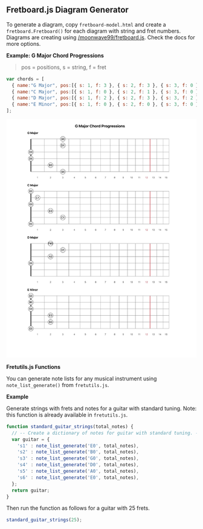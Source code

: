 ## Fretboard.js Diagram Generator

To generate a diagram, copy `fretboard-model.html` and create a `fretboard.Fretboard()` for each diagram with string and fret numbers. Diagrams are creating using [/moonwave99/fretboard.js](/moonwave99/fretboard.js). Check the docs for more options.

**Example: G Major Chord Progressions**

> pos = positions, s = string, f = fret

```javascript
var chords = [
  { name:"G Major", pos:[{ s: 1, f: 3 }, { s: 2, f: 3 }, { s: 3, f: 0 }, { s: 4, f: 0 }, { s: 5, f: 2 }, { s: 6, f: 3 }] },
  { name:"C Major", pos:[{ s: 1, f: 0 }, { s: 2, f: 1 }, { s: 3, f: 0 }, { s: 4, f: 2 }, { s: 5, f: 3 }, { s: 6, f: 0 }] },
  { name:"D Major", pos:[{ s: 1, f: 2 }, { s: 2, f: 3 }, { s: 3, f: 2 }, { s: 4, f: 0 }] },
  { name:"E Minor", pos:[{ s: 1, f: 0 }, { s: 2, f: 0 }, { s: 3, f: 0 }, { s: 4, f: 2 }, { s: 5, f: 2 }, { s: 6, f: 0 }] }
];

```

![Example Image](example.jpg)

**Fretutils.js Functions**

You can generate note lists for any musical instrument using `note_list_generate()` from `fretutils.js`.

**Example**

Generate strings with frets and notes for a guitar with standard tuning. Note: this function is already available in `fretutils.js`.

```javascript
function standard_guitar_strings(total_notes) {
  // -- Create a dictionary of notes for guitar with standard tuning. -- //
  var guitar = {
    's1' : note_list_generate('E0', total_notes),
    's2' : note_list_generate('B0', total_notes),
    's3' : note_list_generate('G0', total_notes),
    's4' : note_list_generate('D0', total_notes),
    's5' : note_list_generate('A0', total_notes),
    's6' : note_list_generate('E0', total_notes),
  };
  return guitar;
}
```

Then run the function as follows for a guitar with 25 frets.

```javascript
standard_guitar_strings(25);
```